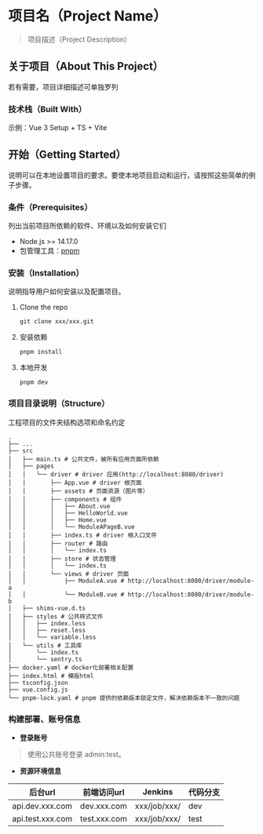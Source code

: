 # 项目名（Project Name）

> 项目描述（Project Description）

## 关于项目（About This Project）

若有需要，项目详细描述可单独罗列

### 技术栈（Built With）

示例：Vue 3 Setup + TS + Vite



## 开始（Getting Started）

说明可以在本地设置项目的要求。要使本地项目启动和运行，请按照这些简单的例子步骤。

### 条件（Prerequisites）

列出当前项目所依赖的软件、环境以及如何安装它们

- Node.js >= 14.17.0
- 包管理工具：[pnpm](https://pnpm.io/)

### 安装（Installation）

说明指导用户如何安装以及配置项目。

1. Clone the repo

    ```shell
    git clone xxx/xxx.git
    ```

2. 安装依赖

    ```shell
    pnpm install
    ```

3. 本地开发

    ```shell
    pnpm dev
    ```

### 项目目录说明（Structure）

工程项目的文件夹结构选项和命名约定

```shell
.
├── ...
├── src
│   ├── main.ts # 公共文件，被所有应用页面所依赖
│   ├── pages
│   │   └── driver # driver 应用(http://localhost:8080/driver)
│   │       ├── App.vue # driver 根页面
│   │       ├── assets # 页面资源（图片等）
│   │       ├── components # 组件
│   │       │   ├── About.vue
│   │       │   ├── HelloWorld.vue
│   │       │   ├── Home.vue
│   │       │   └── ModuleAPageB.vue
│   │       ├── index.ts # driver 根入口文件
│   │       ├── router # 路由
│   │       │   └── index.ts
│   │       ├── store # 状态管理
│   │       │   └── index.ts
│   │       └── views # driver 页面
│   │           ├── ModuleA.vue # http://localhost:8080/driver/module-a
│   │           └── ModuleB.vue # http://localhost:8080/driver/module-b
│   ├── shims-vue.d.ts
│   ├── styles # 公共样式文件
│   │   ├── index.less
│   │   ├── reset.less
│   │   └── variable.less
│   └── utils # 工具库
│       └── index.ts
│       └── sentry.ts
├── docker.yaml # docker化部署相关配置
├── index.html # 模版html
├── tsconfig.json
├── vue.config.js
└── pnpm-lock.yaml # pnpm 提供的依赖版本锁定文件，解决依赖版本不一致的问题
```

### 构建部署、账号信息

- **登录账号**

> 使用公共账号登录 admin:test。


- **资源环境信息**

| 后台url |  前端访问url  | Jenkins | 代码分支 |
| ----- | --------- | ----------- | ------- |
| api.dev.xxx.com   | dev.xxx.com |     xxx/job/xxx/       |     dev    |
| api.test.xxx.com   | test.xxx.com |     xxx/job/xxx/       |     test    |
